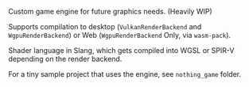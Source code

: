 Custom game engine for future graphics needs. (Heavily WIP)

Supports compilation to desktop (`VulkanRenderBackend` and `WgpuRenderBackend`) or Web (`WgpuRenderBackend` Only, via `wasm-pack`).

Shader language in Slang, which gets compiled into WGSL or SPIR-V depending on the render backend.

For a tiny sample project that uses the engine, see `nothing_game` folder.
